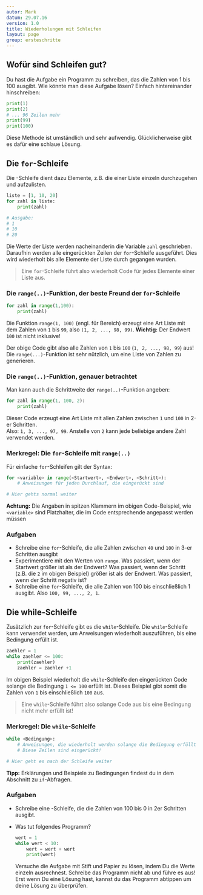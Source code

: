 ```yaml
---
autor: Mark  
datum: 29.07.16  
version: 1.0  
title: Wiederholungen mit Schleifen
layout: page
group: ersteschritte
---
```


## Wofür sind Schleifen gut?


Du hast die Aufgabe ein Programm zu schreiben, das die Zahlen von 1 bis
100 ausgibt. Wie könnte man diese Aufgabe lösen? Einfach hintereinander
hinschreiben:

```python
print(1)
print(2)
# ... 96 Zeilen mehr
print(99)
print(100)
```

Diese Methode ist umständlich und sehr aufwendig. Glücklicherweise gibt
es dafür eine schlaue Lösung.

## Die `for`-Schleife


Die -Schleife dient dazu Elemente, z.B. die einer Liste einzeln
durchzugehen und aufzulisten.

```python
liste = [1, 10, 20]
for zahl in liste:
    print(zahl)

# Ausgabe:
# 1
# 10
# 20
```

Die Werte der Liste werden nacheinanderin die Variable `zahl` geschrieben. Daraufhin werden alle
eingerückten Zeilen der `for`-Schleife ausgeführt. Dies wird wiederholt bis alle Elemente der Liste durch gegangen wurden.

> Eine `for`-Schleife führt also wiederholt Code für jedes Elemente einer Liste aus.

### Die `range(..)`-Funktion, der beste Freund der `for`-Schleife

```python
for zahl in range(1,100):
    print(zahl)
```

Die Funktion `range(1, 100)` (engl. für Bereich) erzeugt eine Art Liste mit dem Zahlen von `1`
bis `99`, also `(1, 2, ..., 98, 99)`. **Wichtig:** Der  Endwert `100` ist nicht inklusive!

Der obige Code gibt also alle Zahlen von `1` bis `100` (`1, 2, ..., 98, 99`) aus!
Die `range(...)`-Funktion ist sehr nützlich, um eine Liste von Zahlen zu generieren.

### Die `range(..)`-Funktion, genauer betrachtet

Man kann auch die Schrittweite der `range(..)`-Funktion angeben:

```python
for zahl in range(1, 100, 2):
    print(zahl)
```

Dieser Code erzeugt eine Art Liste mit allen Zahlen zwischen `1` und `100` in 2-er Schritten.  
Also: `1, 3, ..., 97, 99`. Anstelle von `2` kann jede beliebige andere Zahl verwendet werden.

### Merkregel: Die `for`-Schleife mit `range(..)`

Für einfache `for`-Schleifen gilt der Syntax:
```python
for <variable> in range(<Startwert>, <Endwert>, <Schritt>): 
    # Anweisungen für jeden Durchlauf, die eingerückt sind

# Hier gehts normal weiter
```  

**Achtung:** Die Angaben in spitzen Klammern im obigen Code-Beispiel, wie `<variable>` sind Platzhalter, die im Code entsprechende angepasst werden müssen

### Aufgaben

- Schreibe eine `for`-Schleife, die alle Zahlen zwischen `40` und `100` in 3-er
    Schritten ausgibt
- Experimentiere mit den Werten von `range`. Was passiert, wenn der Startwert
    größer ist als der Endwert? Was passiert, wenn der Schritt (z.B. die
    `2` im obigen Beispiel) größer ist als der Endwert. Was passiert, wenn
    der Schritt negativ ist?
- Schreibe eine `for`-Schleife, die alle Zahlen von 100 bis einschließlich
    1 ausgibt. Also `100, 99, ..., 2, 1`.

## Die while-Schleife

Zusätzlich zur `for`-Schleife gibt es die `while`-Schleife. Die `while`-Schleife kann
verwendet werden, um Anweisungen wiederholt auszuführen, bis eine
Bedingung erfüllt ist.

```python
zaehler = 1
while zaehler <= 100:
    print(zaehler)
    zaehler = zaehler +1
```

Im obigen Beispiel wiederholt die `while`-Schleife den eingerückten Code
solange die Bedingung `1 <= 100` erfüllt ist. Dieses Beispiel gibt somit die Zahlen
von `1` bis einschließlich `100` aus.

> Eine `while`-Schleife führt also solange Code aus bis eine Bedingung nicht mehr erfüllt ist!

### Merkregel: Die `while`-Schleife

```python
while <Bedingung>:
    # Anweisungen, die wiederholt werden solange die Bedingung erfüllt ist
    # Diese Zeilen sind eingerückt!

# Hier geht es nach der Schleife weiter
```

**Tipp:** Erklärungen und Beispiele zu Bedingungen findest du in dem Abschnitt zu `if`-Abfragen.

### Aufgaben

- Schreibe eine -Schleife, die die Zahlen von 100 bis 0 in 2er Schritten ausgibt.

- Was tut folgendes Programm?
    ```python
    wert = 1
    while wert < 10:
        wert = wert + wert
        print(wert)
    ```

    Versuche die Aufgabe mit Stift und Papier zu lösen, indem Du die
    Werte einzeln ausrechnest. Schreibe das Programm nicht ab und führe
    es aus! Erst wenn Du eine Lösung hast, kannst du das Programm
    abtippen um deine Lösung zu überprüfen.

